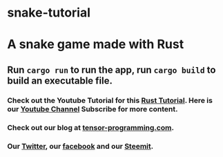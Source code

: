 # snake-tutorial

# A snake game made with Rust

## Run `cargo run` to run the app, run `cargo build` to build an executable file. 

### Check out the Youtube Tutorial for this [Rust Tutorial](https://youtu.be/DnT_7M7L7vo).  Here is our [Youtube Channel](https://www.youtube.com/channel/UCYqCZOwHbnPwyjawKfE21wg) Subscribe for more content.

### Check out our blog at [tensor-programming.com](http://tensor-programming.com/).

### Our [Twitter](https://twitter.com/TensorProgram), our [facebook](https://www.facebook.com/Tensor-Programming-1197847143611799/) and our [Steemit](https://steemit.com/@tensor).


